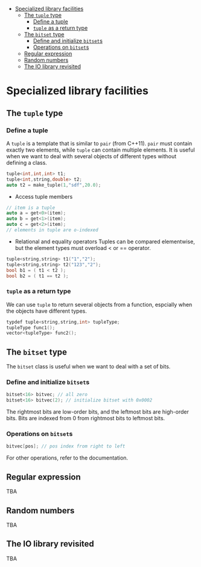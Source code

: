 - [Specialized library facilities](#specialized-library-facilities)
  - [The ```tuple``` type](#the-tuple-type)
    - [Define a tuple](#define-a-tuple)
    - [```tuple``` as a return type](#tuple-as-a-return-type)
  - [The ```bitset``` type](#the-bitset-type)
    - [Define and initialize ```bitset```s](#define-and-initialize-bitsets)
    - [Operations on ```bitset```s](#operations-on-bitsets)
  - [Regular expression](#regular-expression)
  - [Random numbers](#random-numbers)
  - [The IO library revisited](#the-io-library-revisited)
# Specialized library facilities
## The ```tuple``` type
### Define a tuple
A ```tuple``` is a template that is similar to ```pair``` (from C++11). ```pair``` must contain exactly two elements, while ```tuple``` can contain multiple elements. It is useful when we want to deal with several objects of different types without defining a class.
```c++
tuple<int,int,int> t1;
tuple<int,string,double> t2;
auto t2 = make_tuple(1,"sdf",20.0);
```
* Access tuple members
```c++
// item is a tuple
auto a = get<0>(item);
auto b = get<1>(item);
auto c = get<2>(item);
// elements in tuple are o-indexed
```
* Relational and equality operators
Tuples can be compared elementwise, but the element types must overload < or == operator.
```c++
tuple<string,string> t1("1","2");
tuple<string,string> t2("123","2");
bool b1 = ( t1 < t2 );
bool b2 = ( t1 == t2 );
```

### ```tuple``` as a return type
We can use ```tuple``` to return several objects from a function, espcially when the objects have different types.
```c++
typdef tuple<string,string,int> tupleType;
tupleType func1();
vector<tupleType> func2();
```

## The ```bitset``` type
The ```bitset``` class is useful when we want to deal with a set of bits.
### Define and initialize ```bitset```s
```c++
bitset<16> bitvec; // all zero
bitset<16> bitvec(2); // initialize bitset with 0x0002
```
The rightmost bits are low-order bits, and the leftmost bits are high-order bits. Bits are indexed from 0 from rightmost bits to leftmost bits.
### Operations on ```bitset```s
```c++
bitvec[pos]; // pos index from right to left
```
For other operations, refer to the documentation.

## Regular expression
TBA

## Random numbers
TBA

## The IO library revisited
TBA




